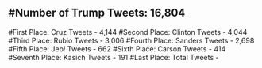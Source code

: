 #Number of Trump Tweets: 16,804
---
#First Place: Cruz Tweets - 4,144
#Second Place: Clinton Tweets - 4,044
#Third Place: Rubio Tweets - 3,006
#Fourth Place: Sanders Tweets - 2,698
#Fifth Place: Jeb! Tweets - 662
#Sixth Place: Carson Tweets - 414
#Seventh Place: Kasich Tweets - 191
#Last Place: Total Tweets -  
